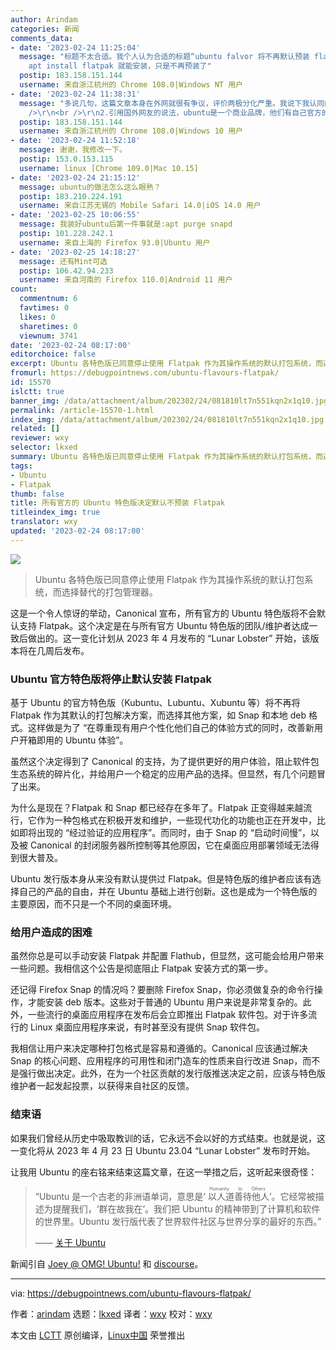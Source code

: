 ```yaml
---
author: Arindam
categories: 新闻
comments_data:
- date: '2023-02-24 11:25:04'
  message: "标题不太合适。我个人认为合适的标题“ubuntu falvor 将不再默认预装 flatpak”<br />\r\nflatpak仍然存在于ubuntu的repo里，sudo
    apt install flatpak 就能安装，只是不再预装了"
  postip: 183.158.151.144
  username: 来自浙江杭州的 Chrome 108.0|Windows NT 用户
- date: '2023-02-24 11:38:31'
  message: "多说几句，这篇文章本身在外网就很有争议，评价两极分化严重。我说下我认同的。<br />\r\n<br />\r\n1.ubuntu（非flavor版）本身从来没预装过flatpak，官方默认是预装的snap，flavor版里也不是所有都预装了flatpak。fedora以及变种也没有预装过snap。所以这无关所谓“选择自由”<br
    />\r\n<br />\r\n2.引用国外网友的说法，ubuntu是一个商业品牌，他们有自己官方的解决方案，也就是snap，不管它好不好用，如果你不认同，可以不用ubuntu，去用Arch或者fedora，而不是来指责Canonial“又来剥夺用户自由了”，毕竟他们是付出了真金白银去维护发行版的，有权对自己的发行版做出决定"
  postip: 183.158.151.144
  username: 来自浙江杭州的 Chrome 108.0|Windows 10 用户
- date: '2023-02-24 11:52:18'
  message: 谢谢，我修改一下。
  postip: 153.0.153.115
  username: linux [Chrome 109.0|Mac 10.15]
- date: '2023-02-24 21:15:12'
  message: ubuntu的做法怎么这么眼熟？
  postip: 183.210.224.191
  username: 来自江苏无锡的 Mobile Safari 14.0|iOS 14.0 用户
- date: '2023-02-25 10:06:55'
  message: 我装好ubuntu后第一件事就是:apt purge snapd
  postip: 101.228.242.1
  username: 来自上海的 Firefox 93.0|Ubuntu 用户
- date: '2023-02-25 14:18:27'
  message: 还有Mint可选
  postip: 106.42.94.233
  username: 来自河南的 Firefox 110.0|Android 11 用户
count:
  commentnum: 6
  favtimes: 0
  likes: 0
  sharetimes: 0
  viewnum: 3741
date: '2023-02-24 08:17:00'
editorchoice: false
excerpt: Ubuntu 各特色版已同意停止使用 Flatpak 作为其操作系统的默认打包系统，而选择替代的打包管理器。
fromurl: https://debugpointnews.com/ubuntu-flavours-flatpak/
id: 15570
islctt: true
banner_img: /data/attachment/album/202302/24/081810lt7n551kqn2x1q10.jpg
permalink: /article-15570-1.html
index_img: /data/attachment/album/202302/24/081810lt7n551kqn2x1q10.jpg.thumb.jpg
related: []
reviewer: wxy
selector: lkxed
summary: Ubuntu 各特色版已同意停止使用 Flatpak 作为其操作系统的默认打包系统，而选择替代的打包管理器。
tags:
- Ubuntu
- Flatpak
thumb: false
title: 所有官方的 Ubuntu 特色版决定默认不预装 Flatpak
titleindex_img: true
translator: wxy
updated: '2023-02-24 08:17:00'
---
```


![](/data/attachment/album/202302/24/081810lt7n551kqn2x1q10.jpg)



> 
> Ubuntu 各特色版已同意停止使用 Flatpak 作为其操作系统的默认打包系统，而选择替代的打包管理器。
> 
> 
> 


这是一个令人惊讶的举动，Canonical 宣布，所有官方的 Ubuntu 特色版将不会默认支持 Flatpak。这个决定是在与所有官方 Ubuntu 特色版的团队/维护者达成一致后做出的。这一变化计划从 2023 年 4 月发布的 “Lunar Lobster” 开始，该版本将在几周后发布。


### Ubuntu 官方特色版将停止默认安装 Flatpak


基于 Ubuntu 的官方特色版（Kubuntu、Lubuntu、Xubuntu 等）将不再将 Flatpak 作为其默认的打包解决方案，而选择其他方案，如 Snap 和本地 deb 格式。这样做是为了 “在尊重现有用户个性化他们自己的体验方式的同时，改善新用户开箱即用的 Ubuntu 体验”。


虽然这个决定得到了 Canonical 的支持，为了提供更好的用户体验，阻止软件包生态系统的碎片化，并给用户一个稳定的应用产品的选择。但显然，有几个问题冒了出来。


为什么是现在？Flatpak 和 Snap 都已经存在多年了。Flatpak 正变得越来越流行，它作为一种包格式在积极开发和维护，一些现代功化的功能也正在开发中，比如即将出现的 “经过验证的应用程序”。而同时，由于 Snap 的 “启动时间慢”，以及被 Canonical 的封闭服务器所控制等其他原因，它在桌面应用部署领域无法得到很大普及。


Ubuntu 发行版本身从来没有默认提供过 Flatpak。但是特色版的维护者应该有选择自己的产品的自由，并在 Ubuntu 基础上进行创新。这也是成为一个特色版的主要原因，而不只是一个不同的桌面环境。


### 给用户造成的困难


虽然你总是可以手动安装 Flatpak 并配置 Flathub，但显然，这可能会给用户带来一些问题。我相信这个公告是彻底阻止 Flatpak 安装方式的第一步。


还记得 Firefox Snap 的情况吗？要删除 Firefox Snap，你必须做复杂的命令行操作，才能安装 deb 版本。这些对于普通的 Ubuntu 用户来说是非常复杂的。此外，一些流行的桌面应用程序在发布后会立即推出 Flatpak 软件包。对于许多流行的 Linux 桌面应用程序来说，有时甚至没有提供 Snap 软件包。


我相信让用户来决定哪种打包格式是容易和遵循的。Canonical 应该通过解决 Snap 的核心问题、应用程序的可用性和闭门造车的性质来自行改进 Snap，而不是强行做出决定。此外，在为一个社区贡献的发行版推送决定之前，应该与特色版维护者一起发起投票，以获得来自社区的反馈。


### 结束语


如果我们曾经从历史中吸取教训的话，它永远不会以好的方式结束。也就是说，这一变化将从 2023 年 4 月 23 日 Ubuntu 23.04 “Lunar Lobster” 发布时开始。


让我用 Ubuntu 的座右铭来结束这篇文章，在这一举措之后，这听起来很奇怪：



> 
> “Ubuntu 是一个古老的非洲语单词，意思是‘<ruby> 以人道善待他人 <rt>  Humanity to Others </rt></ruby>’。它经常被描述为提醒我们，‘群在故我在’。我们把 Ubuntu 的精神带到了计算机和软件的世界里。Ubuntu 发行版代表了世界软件社区与世界分享的最好的东西。”
> 
> 
> —— [关于 Ubuntu](https://ubuntu.com/about)
> 
> 
> 


新闻引自 [Joey @ OMG! Ubuntu!](https://www.omgubuntu.co.uk/2023/02/ubuntu-flavors-no-flatpak) 和 [discourse](https://discourse.ubuntu.com/t/ubuntu-flavor-packaging-defaults/34061)。




---


via: <https://debugpointnews.com/ubuntu-flavours-flatpak/>


作者：[arindam](https://debugpointnews.com/author/dindex_imgubegmail-com/) 选题：[lkxed](https://github.com/lkxed/) 译者：[wxy](https://github.com/wxy) 校对：[wxy](https://github.com/wxy)


本文由 [LCTT](https://github.com/LCTT/TranslateProject) 原创编译，[Linux中国](https://linux.cn/) 荣誉推出